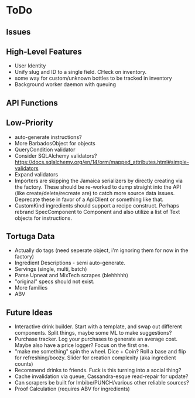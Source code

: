 ToDo
====

Issues
------

High-Level Features
-------------------
* User Identity
* Unify slug and ID to a single field. CHeck on inventory.
* some way for custom/unknown bottles to be tracked in inventory
* Background worker daemon with queuing

API Functions
-------------

Low-Priority
------------
* auto-generate instructions?
* More BarbadosObject for objects
* QueryCondition validator
* Consider SQLAlchemy validators? https://docs.sqlalchemy.org/en/14/orm/mapped_attributes.html#simple-validators
* Expand validators
* Importers are skipping the Jamaica serializers by directly creating via
  the factory. These should be re-worked to dump straight into the API (like
  create/delete/recreate are) to catch more source data issues. Deprecate these
  in favor of a ApiClient or something like that.
* CustomKind ingredients should support a recipe construct. Perhaps rebrand SpecComponent
  to Component and also utilize a list of Text objects for instructions.

Tortuga Data
------------
* Actually do tags (need seperate object, i'm ignoring them for now in the factory)
* Ingredient Descriptions - semi auto-generate.
* Servings (single, multi, batch)
* Parse Upneat and MixTech scrapes (blehhhhh)
* "original" specs should not exist.
* More families
* ABV

Future Ideas
------------
* Interactive drink builder. Start with a template, and swap out different
  components. Split things, maybe some ML to make suggestions?
* Purchase tracker. Log your purchases to generate an average cost. Maybe
  also have a price logger? Focus on the first one.
* "make me something" spin the wheel. Dice + Coin? Roll a base and 
  flip for refreshing/boozy. Slider for creation complexity (aka ingredient counts)
* Recommend drinks to friends. Fuck is this turning into a social thing?
* Cache invalidation via queue, Cassandra-esque read-repair for update?
* Can scrapers be built for Imbibe/PUNCH/various other reliable sources?
* Proof Calculation (requires ABV for ingredients)
